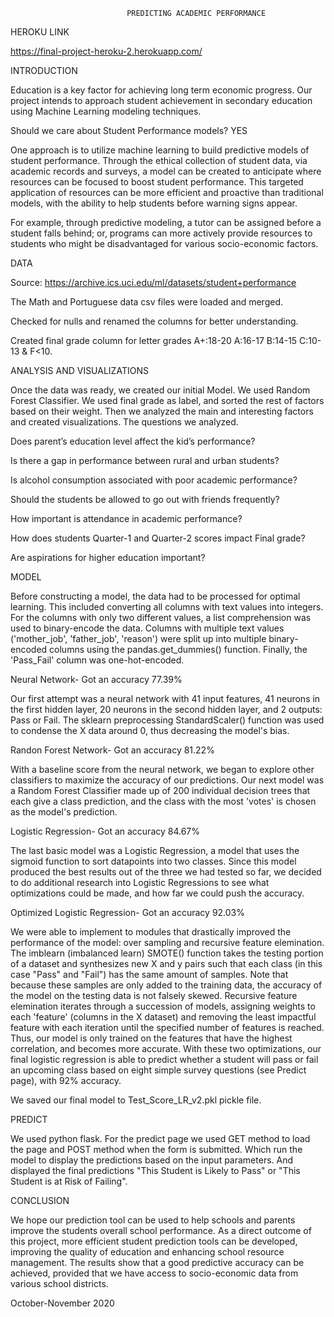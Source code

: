                               PREDICTING ACADEMIC PERFORMANCE

HEROKU LINK 

https://final-project-heroku-2.herokuapp.com/

INTRODUCTION

Education is a key factor for achieving long term economic progress. Our project intends to approach student achievement in secondary education using Machine Learning modeling techniques. 

Should we care about Student Performance models? 
YES

One approach is to utilize machine learning to build predictive models of student performance. Through the ethical collection of student data, via academic records and surveys, a model can be created to anticipate where resources can be focused to boost student performance. This targeted application of resources can be more efficient and proactive than traditional models, with the ability to help students before warning signs appear.

For example, through predictive modeling, a tutor can be assigned before a student falls behind; or, programs can more actively provide resources to students who might be disadvantaged for various socio-economic factors.

DATA

Source: https://archive.ics.uci.edu/ml/datasets/student+performance

The Math and Portuguese data csv files were loaded and merged.

Checked for nulls and renamed the columns for better understanding.

Created final grade column for letter grades A+:18-20 A:16-17 B:14-15 C:10-13 & F<10.

ANALYSIS AND VISUALIZATIONS

Once the data was ready, we created our initial Model. We used Random Forest Classifier. We used final grade as label, and sorted the rest of factors based on their weight. Then we analyzed the main and interesting factors and created visualizations. The questions we analyzed.

Does parent’s education level affect the kid’s performance?

Is there a gap in performance between rural and urban students?

Is alcohol consumption associated with poor academic performance?

Should the students be allowed to go out with friends frequently?

How important is attendance in academic performance?

How does students Quarter-1 and Quarter-2 scores impact Final grade?

Are aspirations for higher education important?

MODEL

Before constructing a model, the data had to be processed for optimal learning. This included converting all columns with text values into integers. For the columns with only two different values, a list comprehension was used to binary-encode the data. Columns with multiple text values ('mother_job', 'father_job', 'reason') were split up into multiple binary-encoded columns using the pandas.get_dummies() function. Finally, the 'Pass_Fail' column was one-hot-encoded.

Neural Network- Got an accuracy 77.39%

Our first attempt was a neural network with 41 input features, 41 neurons in the first hidden layer, 20 neurons in the second hidden layer, and 2 outputs: Pass or Fail. The sklearn preprocessing StandardScaler() function was used to condense the X data around 0, thus decreasing the model's bias.

Randon Forest Network- Got an accuracy 81.22%

With a baseline score from the neural network, we began to explore other classifiers to maximize the accuracy of our predictions. Our next model was a Random Forest Classifier made up of 200 individual decision trees that each give a class prediction, and the class with the most 'votes' is chosen as the model's prediction.

Logistic Regression- Got an accuracy 84.67%

The last basic model was a Logistic Regression, a model that uses the sigmoid function to sort datapoints into two classes. Since this model produced the best results out of the three we had tested so far, we decided to do additional research into Logistic Regressions to see what optimizations could be made, and how far we could push the accuracy.

Optimized Logistic Regression- Got an accuracy 92.03%

We were able to implement to modules that drastically improved the performance of the model: over sampling and recursive feature elemination. The imblearn (imbalanced learn) SMOTE() function takes the testing portion of a dataset and synthesizes new X and y pairs such that each class (in this case "Pass" and "Fail") has the same amount of samples. Note that because these samples are only added to the training data, the accuracy of the model on the testing data is not falsely skewed. Recursive feature elemination iterates through a succession of models, assigning weights to each 'feature' (columns in the X dataset) and removing the least impactful feature with each iteration until the specified number of features is reached. Thus, our model is only trained on the features that have the highest correlation, and becomes more accurate. With these two optimizations, our final logistic regression is able to predict whether a student will pass or fail an upcoming class based on eight simple survey questions (see Predict page), with 92% accuracy.

We saved our final model to Test_Score_LR_v2.pkl pickle file.

PREDICT

We used python flask. For the predict page we used GET method to load the page and POST method when the form is submitted. Which run the model to display the predictions based on the input parameters. And displayed the final predictions "This Student is Likely to Pass" or "This Student is at Risk of Failing".


CONCLUSION

We hope our prediction tool can be used to help schools and parents improve the students overall school performance. As a direct outcome of this project, more efficient student prediction tools can be developed, improving the quality of education and enhancing school resource management. The results show that a good predictive accuracy can be achieved, provided that we have access to socio-economic data from various school districts.

October-November 2020
